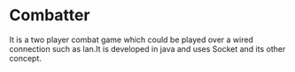 # Combatter
It is a two player combat game which could be played over a wired connection such as lan.It is developed in java and uses Socket and its other concept.
